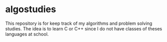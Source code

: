 algostudies
===========

This repository is for keep track of my algorithms and problem solving studies. The idea is to learn C or C++ since I do not have classes of theses languages at school. 
